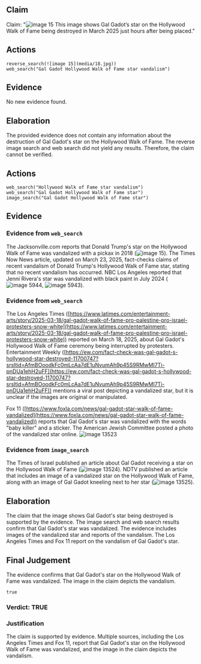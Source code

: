 ## Claim
Claim: "![image 15](media/18.jpg) This image shows Gal Gadot’s star on the Hollywood Walk of Fame being destroyed in March 2025 just hours after being placed."

## Actions
```
reverse_search(![image 15](media/18.jpg))
web_search("Gal Gadot Hollywood Walk of Fame star vandalism")
```

## Evidence
No new evidence found.

## Elaboration
The provided evidence does not contain any information about the destruction of Gal Gadot's star on the Hollywood Walk of Fame. The reverse image search and web search did not yield any results. Therefore, the claim cannot be verified.


## Actions
```
web_search("Hollywood Walk of Fame star vandalism")
web_search("Gal Gadot Hollywood Walk of Fame star")
image_search("Gal Gadot Hollywood Walk of Fame star")
```

## Evidence
### Evidence from `web_search`
The Jacksonville.com reports that Donald Trump's star on the Hollywood Walk of Fame was vandalized with a pickax in 2018 (![image 15](media/18.jpg)). The Times Now News article, updated on March 23, 2025, fact-checks claims of recent vandalism of Donald Trump's Hollywood Walk of Fame star, stating that no recent vandalism has occurred. NBC Los Angeles reported that Jenni Rivera's star was vandalized with black paint in July 2024 (![image 5944](media/2025-08-29_19-34-1756496085-648336.jpg), ![image 5943](media/2025-08-29_19-34-1756496082-368200.jpg)).


### Evidence from `web_search`
The Los Angeles Times ([https://www.latimes.com/entertainment-arts/story/2025-03-18/gal-gadot-walk-of-fame-pro-palestine-pro-israel-protesters-snow-white](https://www.latimes.com/entertainment-arts/story/2025-03-18/gal-gadot-walk-of-fame-pro-palestine-pro-israel-protesters-snow-white)) reported on March 18, 2025, about Gal Gadot's Hollywood Walk of Fame ceremony being interrupted by protesters. Entertainment Weekly ([https://ew.com/fact-check-was-gal-gadot-s-hollywood-star-destroyed-11700747?srsltid=AfmBOoodkFc0mLcAa7dE1uNvumAh9p45S9RMwMI7Ti-pnDUa1ehH2uFF](https://ew.com/fact-check-was-gal-gadot-s-hollywood-star-destroyed-11700747?srsltid=AfmBOoodkFc0mLcAa7dE1uNvumAh9p45S9RMwMI7Ti-pnDUa1ehH2uFF)) mentions a viral post depicting a vandalized star, but it is unclear if the images are original or manipulated.

Fox 11 ([https://www.foxla.com/news/gal-gadot-star-walk-of-fame-vandalized](https://www.foxla.com/news/gal-gadot-star-walk-of-fame-vandalized)) reports that Gal Gadot's star was vandalized with the words "baby killer" and a sticker. The American Jewish Committee posted a photo of the vandalized star online. ![image 13523](media/2025-08-31_16-23-1756657384-739658.jpg)


### Evidence from `image_search`
The Times of Israel published an article about Gal Gadot receiving a star on the Hollywood Walk of Fame (![image 13524](media/2025-08-31_16-23-1756657399-161662.jpg)). NDTV published an article that includes an image of a vandalized star on the Hollywood Walk of Fame, along with an image of Gal Gadot kneeling next to her star (![image 13525](media/2025-08-31_16-23-1756657399-353175.jpg)).


## Elaboration
The claim that the image shows Gal Gadot's star being destroyed is supported by the evidence. The image search and web search results confirm that Gal Gadot's star was vandalized. The evidence includes images of the vandalized star and reports of the vandalism. The Los Angeles Times and Fox 11 report on the vandalism of Gal Gadot's star.


## Final Judgement
The evidence confirms that Gal Gadot's star on the Hollywood Walk of Fame was vandalized. The image in the claim depicts the vandalism.

`true`

### Verdict: TRUE

### Justification
The claim is supported by evidence. Multiple sources, including the Los Angeles Times and Fox 11, report that Gal Gadot's star on the Hollywood Walk of Fame was vandalized, and the image in the claim depicts the vandalism.
